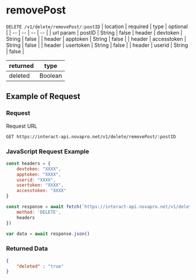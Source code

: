 # removePost

``DELETE /v1/delete/removePost/:postID``
| location | required | type | optional |
| -- | -- | -- | -- |
| url param | postID | String | false
| header | devtoken | String | false |
| header | apptoken | String | false |
| header | accesstoken | String | false |
| header | usertoken | String | false |
| header | userid | String | false |

| returned | type | 
| -- | -- |
| deleted | Boolean |


## Example of Request
### Request
Request URL

``GET https://interact-api.novapro.net/v1/delete/removePost/:postID``

### JavaScript Request Example
```js
const headers = {
    devtoken: "XXXX",
    apptoken: "XXXX",
    userid: "XXXX",
    usertoken: "XXXX",
    accesstoken: "XXXX"
}

const response = await fetch(`https://interact-api.novapro.net/v1/delete/removePost/XXXX`, { 
    method: 'DELETE', 
    headers
})

var data = await response.json() 
```

### Returned Data
``` JSON
{
    "deleted" : "true"
}
```
